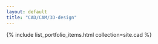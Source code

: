 ```yaml
---
layout: default
title: "CAD/CAM/3D-design"
---
```


{% include list_portfolio_items.html collection=site.cad %}
